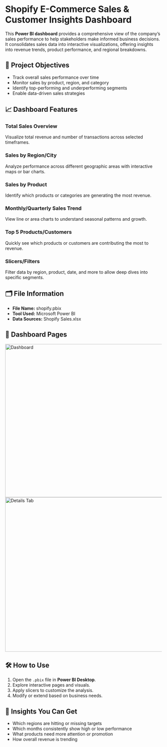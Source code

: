 # Shopify E-Commerce Sales & Customer Insights Dashboard 
This **Power BI dashboard** provides a comprehensive view of the company’s sales performance to help stakeholders make informed business decisions. It consolidates sales data into interactive visualizations, offering insights into revenue trends, product performance, and regional breakdowns.

## 🚀 Project Objectives
- Track overall sales performance over time  
- Monitor sales by product, region, and category  
- Identify top-performing and underperforming segments  
- Enable data-driven sales strategies  

## 📈 Dashboard Features

### Total Sales Overview  
Visualize total revenue and number of transactions across selected timeframes.  

### Sales by Region/City  
Analyze performance across different geographic areas with interactive maps or bar charts.  

### Sales by Product  
Identify which products or categories are generating the most revenue.  

### Monthly/Quarterly Sales Trend  
View line or area charts to understand seasonal patterns and growth.  

### Top 5 Products/Customers  
Quickly see which products or customers are contributing the most to revenue.  

### Slicers/Filters  
Filter data by region, product, date, and more to allow deep dives into specific segments.  

## 🗂️ File Information
- **File Name:** shopify.pbix  
- **Tool Used:** Microsoft Power BI  
- **Data Sources:** Shopify Sales.xlsx

## 📸 Dashboard Pages
<img width="834" height="491" alt="Dashboard" src="https://github.com/user-attachments/assets/e7089474-ef83-47ee-b284-f215f99b7dad" />
<img width="829" height="495" alt="Details Tab" src="https://github.com/user-attachments/assets/5a380911-0de2-4b2b-8305-88f9a5b31dd9" />

 

## 🛠️ How to Use
1. Open the `.pbix` file in **Power BI Desktop**.  
2. Explore interactive pages and visuals.  
3. Apply slicers to customize the analysis.  
4. Modify or extend based on business needs.  

## 📌 Insights You Can Get
- Which regions are hitting or missing targets  
- Which months consistently show high or low performance  
- What products need more attention or promotion  
- How overall revenue is trending  
